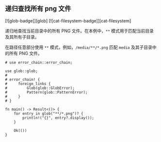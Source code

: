 ## 递归查找所有 png 文件

<!--
> [file/dir/png.md](https://github.com/rust-lang-nursery/rust-cookbook/blob/master/src/file/dir/png.md)
> <br />
> commit b61c8e588ad8445de36cd5f28e99232b5f858a41 - 2020.06.01
-->

[![glob-badge]][glob] [![cat-filesystem-badge]][cat-filesystem]

递归地查找当前目录中的所有 PNG 文件。在本例中，`**` 模式用于匹配当前目录及其所有子目录。

在路径任意部分使用 `**` 模式，例如，`/media/**/*.png` 匹配 `media` 及其子目录中的所有 PNG 文件。

```rust,edition2018,no_run
# use error_chain::error_chain;

use glob::glob;
#
# error_chain! {
#     foreign_links {
#         Glob(glob::GlobError);
#         Pattern(glob::PatternError);
#     }
# }

fn main() -> Result<()> {
    for entry in glob("**/*.png")? {
        println!("{}", entry?.display());
    }

    Ok(())
}
```
